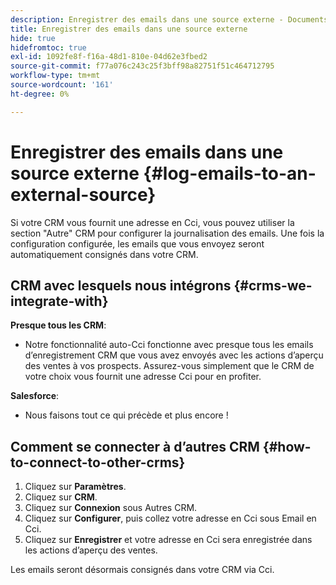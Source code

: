 ```yaml
---
description: Enregistrer des emails dans une source externe - Documents Marketo - Documentation du produit
title: Enregistrer des emails dans une source externe
hide: true
hidefromtoc: true
exl-id: 1092fe8f-f16a-48d1-810e-04d62e3fbed2
source-git-commit: f77a076c243c25f3bff98a82751f51c464712795
workflow-type: tm+mt
source-wordcount: '161'
ht-degree: 0%

---
```


# Enregistrer des emails dans une source externe {#log-emails-to-an-external-source}

Si votre CRM vous fournit une adresse en Cci, vous pouvez utiliser la section &quot;Autre&quot; CRM pour configurer la journalisation des emails. Une fois la configuration configurée, les emails que vous envoyez seront automatiquement consignés dans votre CRM.

## CRM avec lesquels nous intégrons {#crms-we-integrate-with}

**Presque tous les CRM**:

* Notre fonctionnalité auto-Cci fonctionne avec presque tous les emails d’enregistrement CRM que vous avez envoyés avec les actions d’aperçu des ventes à vos prospects. Assurez-vous simplement que le CRM de votre choix vous fournit une adresse Cci pour en profiter.

**Salesforce**:

* Nous faisons tout ce qui précède et plus encore !

## Comment se connecter à d’autres CRM {#how-to-connect-to-other-crms}

1. Cliquez sur **Paramètres**.
1. Cliquez sur **CRM**.
1. Cliquez sur **Connexion** sous Autres CRM.
1. Cliquez sur **Configurer**, puis collez votre adresse en Cci sous Email en Cci.
1. Cliquez sur **Enregistrer** et votre adresse en Cci sera enregistrée dans les actions d’aperçu des ventes.

Les emails seront désormais consignés dans votre CRM via Cci.
